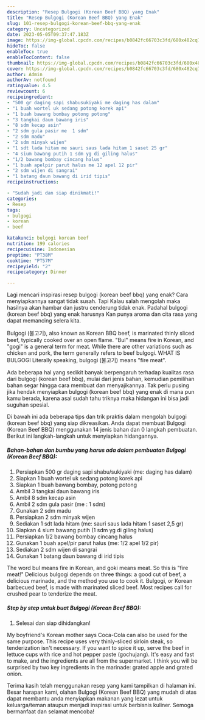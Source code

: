 ```yaml
---
description: "Resep Bulgogi (Korean Beef BBQ) yang Enak"
title: "Resep Bulgogi (Korean Beef BBQ) yang Enak"
slug: 101-resep-bulgogi-korean-beef-bbq-yang-enak
category: Uncategorized
date: 2023-05-05T09:37:47.183Z
image: https://img-global.cpcdn.com/recipes/b0842fc66703c3fd/680x482cq70/bulgogi-korean-beef-bbq-foto-resep-utama.jpg
hideToc: false
enableToc: true
enableTocContent: false
thumbnail: https://img-global.cpcdn.com/recipes/b0842fc66703c3fd/680x482cq70/bulgogi-korean-beef-bbq-foto-resep-utama.jpg
cover: https://img-global.cpcdn.com/recipes/b0842fc66703c3fd/680x482cq70/bulgogi-korean-beef-bbq-foto-resep-utama.jpg
author: Admin
authorAv: notfound
ratingvalue: 4.5
reviewcount: 6
recipeingredient:
- "500 gr daging sapi shabusukiyaki me daging has dalam"
- "1 buah wortel uk sedang potong korek api"
- "1 buah bawang bombay potong potong"
- "3 tangkai daun bawang iris"
- "8 sdm kecap asin"
- "2 sdm gula pasir me  1 sdm"
- "2 sdm madu"
- "2 sdm minyak wijen"
- "1 sdt lada hitam me sauri saus lada hitam 1 saset 25 gr"
- "4 sium bawang putih 1 sdm yg di giling halus"
- "1/2 bawang bombay cincang halus"
- "1 buah apelpir parut halus me 12 apel 12 pir"
- "2 sdm wijen di sangrai"
- "1 batang daun bawang di irid tipis"
recipeinstructions:

- "Sudah jadi dan siap dinikmati!"
categories:
- Resep
tags:
- bulgogi
- korean
- beef

katakunci: bulgogi korean beef 
nutrition: 199 calories
recipecuisine: Indonesian
preptime: "PT38M"
cooktime: "PT57M"
recipeyield: "2"
recipecategory: Dinner

---
```



Lagi mencari inspirasi resep bulgogi (korean beef bbq) yang enak? Cara menyiapkannya sangat tidak susah. Tapi Kalau salah mengolah maka hasilnya akan hambar dan justru cenderung tidak enak. Padahal bulgogi (korean beef bbq) yang enak harusnya Kan punya aroma dan cita rasa yang dapat memancing selera kita.


Bulgogi (불고기), also known as Korean BBQ beef, is marinated thinly sliced beef, typically cooked over an open flame. &#34;Bul&#34; means fire in Korean, and &#34;gogi&#34; is a general term for meat. While there are other variations such as chicken and pork, the term generally refers to beef bulgogi. WHAT IS BULGOGI Literally speaking, bulgogi (불고기) means &#34;fire meat&#34;.

Ada beberapa hal yang sedikit banyak berpengaruh terhadap kualitas rasa dari bulgogi (korean beef bbq), mulai dari jenis bahan, kemudian pemilihan bahan segar hingga cara membuat dan menyajikannya. Tak perlu pusing jika hendak menyiapkan bulgogi (korean beef bbq) yang enak di mana pun kamu berada, karena asal sudah tahu triknya maka hidangan ini bisa jadi suguhan spesial.


Di bawah ini ada beberapa tips dan trik praktis dalam mengolah bulgogi (korean beef bbq) yang siap dikreasikan. Anda dapat membuat Bulgogi (Korean Beef BBQ) menggunakan 14 jenis bahan dan 0 langkah pembuatan. Berikut ini langkah-langkah untuk menyiapkan hidangannya.

<!--inarticleads1-->

##### Bahan-bahan dan bumbu yang harus ada dalam pembuatan Bulgogi (Korean Beef BBQ):

1. Persiapkan 500 gr daging sapi shabu/sukiyaki (me: daging has dalam)
1. Siapkan 1 buah wortel uk sedang potong korek api
1. Siapkan 1 buah bawang bombay, potong potong
1. Ambil 3 tangkai daun bawang iris
1. Ambil 8 sdm kecap asin
1. Ambil 2 sdm gula pasir (me : 1 sdm)
1. Gunakan 2 sdm madu
1. Persiapkan 2 sdm minyak wijen
1. Sediakan 1 sdt lada hitam (me: sauri saus lada hitam 1 saset 2,5 gr)
1. Siapkan 4 sium bawang putih (1 sdm yg di giling halus)
1. Persiapkan 1/2 bawang bombay cincang halus
1. Gunakan 1 buah apel/pir parut halus (me: 1/2 apel 1/2 pir)
1. Sediakan 2 sdm wijen di sangrai
1. Gunakan 1 batang daun bawang di irid tipis


The word bul means fire in Korean, and goki means meat. So this is &#34;fire meat!&#34; Delicious bulgogi depends on three things: a good cut of beef, a delicious marinade, and the method you use to cook it. Bulgogi, or Korean barbecued beef, is made with marinated sliced beef. Most recipes call for crushed pear to tenderize the meat. 

<!--inarticleads2-->

##### Step by step untuk buat Bulgogi (Korean Beef BBQ):


1. Selesai dan siap dihidangkan!

My boyfriend&#39;s Korean mother says Coca-Cola can also be used for the same purpose. This recipe uses very thinly-sliced sirloin steak, so tenderization isn&#39;t necessary. If you want to spice it up, serve the beef in lettuce cups with rice and hot pepper paste (gochujang). It&#39;s easy and fast to make, and the ingredients are all from the supermarket. I think you will be surprised by two key ingredients in the marinade: grated apple and grated onion. 

Terima kasih telah menggunakan resep yang kami tampilkan di halaman ini. Besar harapan kami, olahan Bulgogi (Korean Beef BBQ) yang mudah di atas dapat membantu anda menyiapkan makanan yang lezat untuk keluarga/teman ataupun menjadi inspirasi untuk berbisnis kuliner. Semoga bermanfaat dan selamat mencoba!
